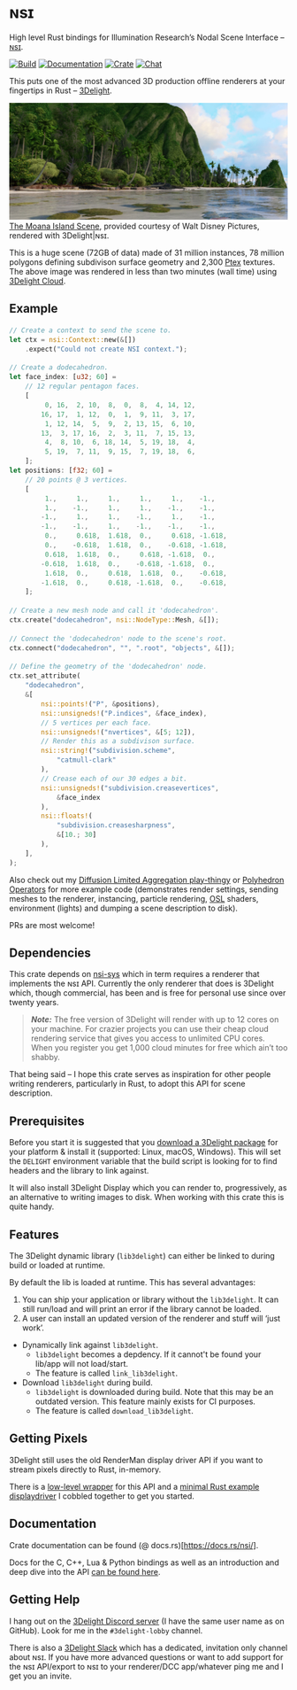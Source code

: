 # ɴsɪ

High level Rust bindings for Illumination Research’s Nodal Scene
Interface – [ɴsɪ](https://nsi.readthedocs.io/).

[![Build](https://github.com/virtualritz/nsi/workflows/Build/badge.svg)](https://github.com/virtualritz/nsi/actions)
[![Documentation](https://docs.rs/nsi/badge.svg)](https://docs.rs/nsi)
[![Crate](https://img.shields.io/crates/v/nsi.svg)](https://crates.io/crates/nsi)
[![Chat](https://badges.gitter.im/n-s-i/community.svg)](https://gitter.im/n-s-i/community)

This puts one of the most advanced 3D production offline renderers at
your fingertips in Rust – [3Delight](https://www.3delight.com/).

![Moana Island, rendered with 3Delight|ɴsɪ](moana_island.jpg)
[The Moana Island Scene](https://www.technology.disneyanimation.com/islandscene),
provided courtesy of Walt Disney Pictures, rendered with 3Delight|ɴsɪ.

This is a huge scene (72GB of data) made of 31 million instances,
78 million polygons defining subdivison surface geometry and 2,300 [Ptex](http://ptex.us/) textures.
The above image was rendered in less than two minutes (wall time) using
[3Delight Cloud](https://documentation.3delightcloud.com/display/3DLC/Cloud+Rendering+Speed).

## Example

```rust
// Create a context to send the scene to.
let ctx = nsi::Context::new(&[])
    .expect("Could not create NSI context.");

// Create a dodecahedron.
let face_index: [u32; 60] =
    // 12 regular pentagon faces.
    [
         0, 16,  2, 10,  8,  0,  8,  4, 14, 12,
        16, 17,  1, 12,  0,  1,  9, 11,  3, 17,
         1, 12, 14,  5,  9,  2, 13, 15,  6, 10,
        13,  3, 17, 16,  2,  3, 11,  7, 15, 13,
         4,  8, 10,  6, 18, 14,  5, 19, 18,  4,
         5, 19,  7, 11,  9, 15,  7, 19, 18,  6,
    ];
let positions: [f32; 60] =
    // 20 points @ 3 vertices.
    [
         1.,     1.,     1.,     1.,     1.,    -1.,
         1.,    -1.,     1.,     1.,    -1.,    -1.,
        -1.,     1.,     1.,    -1.,     1.,    -1.,
        -1.,    -1.,     1.,    -1.,    -1.,    -1.,
         0.,     0.618,  1.618,  0.,     0.618, -1.618,
         0.,    -0.618,  1.618,  0.,    -0.618, -1.618,
         0.618,  1.618,  0.,     0.618, -1.618,  0.,
        -0.618,  1.618,  0.,    -0.618, -1.618,  0.,
         1.618,  0.,     0.618,  1.618,  0.,    -0.618,
        -1.618,  0.,     0.618, -1.618,  0.,    -0.618,
    ];

// Create a new mesh node and call it 'dodecahedron'.
ctx.create("dodecahedron", nsi::NodeType::Mesh, &[]);

// Connect the 'dodecahedron' node to the scene's root.
ctx.connect("dodecahedron", "", ".root", "objects", &[]);

// Define the geometry of the 'dodecahedron' node.
ctx.set_attribute(
    "dodecahedron",
    &[
        nsi::points!("P", &positions),
        nsi::unsigneds!("P.indices", &face_index),
        // 5 vertices per each face.
        nsi::unsigneds!("nvertices", &[5; 12]),
        // Render this as a subdivison surface.
        nsi::string!("subdivision.scheme",
            "catmull-clark"
        ),
        // Crease each of our 30 edges a bit.
        nsi::unsigneds!("subdivision.creasevertices",
            &face_index
        ),
        nsi::floats!(
            "subdivision.creasesharpness",
            &[10.; 30]
        ),
    ],
);
```
Also check out my
[Diffusion Limited Aggregation play-thingy](https://github.com/virtualritz/rust-diffusion-limited-aggregation)
or
[Polyhedron Operators](https://github.com/virtualritz/polyhedron-operators)
for more example code (demonstrates render settings, sending meshes
to the renderer, instancing, particle rendering, [OSL](https://github.com/imageworks/OpenShadingLanguage)
shaders, environment (lights) and dumping a scene description to disk).

PRs are most welcome!

## Dependencies

This crate depends on [nsi-sys](https://github.com/virtualritz/nsi-sys)
which in term requires a renderer that implements the ɴsɪ API.
Currently the only renderer that does is 3Delight which, though
commercial, has been and is free for personal use since over twenty
years.

> **_Note:_** The free version of 3Delight will render with up to 12
cores on your machine. For crazier projects you can use their cheap
cloud rendering service that gives you access to unlimited CPU cores.
When you register you get 1,000 cloud minutes for free which ain’t too
shabby.

That being said – I hope this crate serves as inspiration for other
people writing renderers, particularly in Rust, to adopt this API for
scene description.

## Prerequisites

Before you start it is suggested that you [download a 3Delight
package](https://www.3delight.com/download) for your platform & install
it (supported: Linux, macOS, Windows). This will set the `DELIGHT`
environment variable that the build script is looking for to find
headers and the library to link against.

It will also install 3Delight Display which you can render to,
progressively, as an alternative to writing images to disk. When working
with this crate this is quite handy.

## Features
The 3Delight dynamic library (`lib3delight`) can either be linked to
during build or loaded at runtime.

By default the lib is loaded at runtime. This has several advantages:
1. You can ship your application or library without
   the `lib3delight`. It can still run/load and will print an error if
   the library cannot be loaded.
2. A user can install an updated version of the renderer and stuff
   will ‘just work’.

* Dynamically link against `lib3delight`.
  * `lib3delight` becomes a depdency. If it cannot't be found your
    lib/app will not load/start.
  * The feature is called `link_lib3delight`.
* Download `lib3delight` during build.
  * `lib3delight` is downloaded during build. Note that this may be
    an outdated version. This feature mainly exists for CI purposes.
  * The feature is called `download_lib3delight`.

## Getting Pixels

3Delight still uses the old RenderMan display driver API if you want to
stream pixels directly to Rust, in-memory.

There is a [low-level wrapper](https://github.com/virtualritz/ndspy-sys)
for this API and a [minimal Rust example displaydriver](https://github.com/virtualritz/r-display)
I cobbled together to get you started.

## Documentation

Crate documentation can be found (@ docs.rs)[https://docs.rs/nsi/].

Docs for the C, C++, Lua & Python bindings as well as an introduction
and deep dive into the API [can be found here](https://nsi.readthedocs.io/).

## Getting Help

I hang out on the [3Delight Discord server](https://discord.gg/MGtJx4q)
(I have the same user name as on GitHub). Look for me in the
`#3delight-lobby` channel.

There is also a [3Delight Slack](https://join.slack.com/t/3delight/shared_invite/zt-eipakj10-lK84ZzUzWgDw0qJ3Z3KuOg)
which has a dedicated, invitation only channel about ɴsɪ. If you have
more advanced questions or want to add support for the ɴsɪ API/export to
ɴsɪ to your renderer/DCC app/whatever ping me and I get you an invite.
